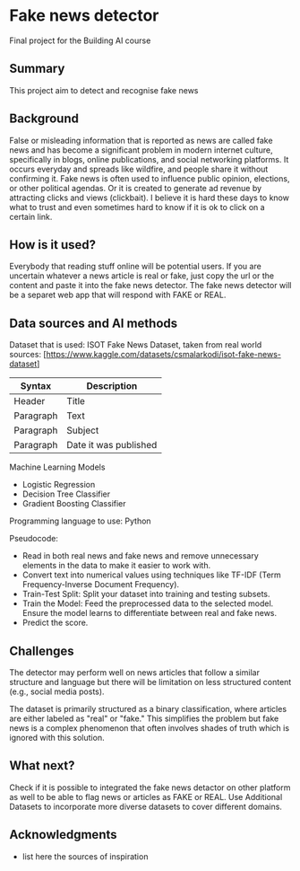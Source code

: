 <!-- This is the markdown template for the final project of the Building AI course, 
created by Reaktor Innovations and University of Helsinki. 
Copy the template, paste it to your GitHub README and edit! -->

# Fake news detector

Final project for the Building AI course

## Summary

 This project aim to detect and recognise fake news

## Background

False or misleading information that is reported as news are called fake news and has become a significant problem in modern internet culture, specifically in blogs, online publications, and social networking platforms. It occurs everyday and spreads like wildfire, and people share it without confirming it. Fake news is often used to influence public opinion, elections, or other political agendas. Or it is created to generate ad revenue by attracting clicks and views (clickbait). I believe it is hard these days to know what to trust and even sometimes hard to know if it is ok to click on a certain link.  

## How is it used?

Everybody that reading stuff online will be potential users. If you are uncertain whatever a news article is real or fake, just copy the url or the content and paste it into the fake news detector. The fake news detector will be a separet web app that will respond with FAKE or REAL.

## Data sources and AI methods

Dataset that is used: ISOT Fake News Dataset, taken from real world sources:
[https://www.kaggle.com/datasets/csmalarkodi/isot-fake-news-dataset]

| Syntax      | Description |
| ----------- | ----------- |
| Header      | Title       |
| Paragraph   | Text        |
| Paragraph   | Subject        |
| Paragraph   | Date it was published        |

Machine Learning Models
 - Logistic Regression
 - Decision Tree Classifier
 - Gradient Boosting Classifier

Programming language to use: Python

Pseudocode:
* Read in both real news and fake news and remove unnecessary elements in the data to make it easier to work with.
* Convert text into numerical values using techniques like TF-IDF (Term Frequency-Inverse Document Frequency).
* Train-Test Split: Split your dataset into training and testing subsets.
* Train the Model: Feed the preprocessed data to the selected model. Ensure the model learns to differentiate between real and fake news.
* Predict the score.

## Challenges
The detector may perform well on news articles that follow a similar structure and language but there will be limitation on less structured content (e.g., social media posts).

The dataset is primarily structured as a binary classification, where articles are either labeled as "real" or "fake." This simplifies the problem but fake news is a complex phenomenon that often involves shades of truth which is ignored with this solution.

## What next?
Check if it is possible to integrated the fake news detactor on other platform as well to be able to flag news or articles as FAKE or REAL.
Use Additional Datasets to incorporate more diverse datasets to cover different domains.

## Acknowledgments

* list here the sources of inspiration 


